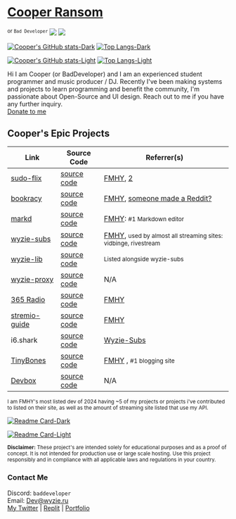 # [Cooper Ransom](https://cozi.lol)

<sup>or `Bad Developer`</sup> ![](https://komarev.com/ghpvc/?username=itzCozi&base=1226&style=flat)
![](https://komarev.com/ghpvc/?itzCozi&color=dc143c&style=for-the-badge&base=1000&abbreviated=true)

[//]: <> (Dark Mode)
[![Cooper's GitHub stats-Dark](https://github-readme-stats.vercel.app/api?username=itzCozi&show_icons=true&theme=nord#gh-dark-mode-only)](https://github.com/itzCozi#gh-dark-mode-only) [![Top Langs-Dark](https://github-readme-stats.vercel.app/api/top-langs/?username=itzCozi&hide=css,gls,TeX&langs_count=6&layout=compact&theme=nord#gh-dark-mode-only)](https://github.com/itzCozi#gh-dark-mode-only)

[//]: <> (Light Mode)
[![Cooper's GitHub stats-Light](https://github-readme-stats.vercel.app/api?username=itzCozi&show_icons=true&theme=default#gh-light-mode-only)](https://github.com/itzCozi#gh-light-mode-only) [![Top Langs-Light](https://github-readme-stats.vercel.app/api/top-langs/?username=itzCozi&hide=css,gls,TeX&langs_count=6&layout=compact&theme=default#gh-light-mode-only)](https://github.com/itzCozi#gh-light-mode-only)

Hi I am Cooper (or BadDeveloper) and I am an experienced student programmer and music producer / DJ. Recently I've been making systems and projects to learn programming and benefit the community, I'm passionate about Open-Source and UI design. Reach out to me if you have any further inquiry.  
[Donate to me](https://donate.cozi.lol)

## Cooper's Epic Projects

| Link                                                 | Source Code                                             | Referrer(s)                                                                                                                                |
| ---------------------------------------------------- | ------------------------------------------------------- | ------------------------------------------------------------------------------------------------------------------------------------------ |
| [sudo-flix](https://github.com/sussy-code)           | [source code](https://github.com/sussy-code)            | [FMHY](https://fmhy.net), [2](https://erynith.github.io/movie-web-instances/) |
| [bookracy](https://bookracy.org)                     | [source code](https://github.com/bookracy)              | [FMHY](https://fmhy.net/readingpiracyguide#ebooks), [someone made a Reddit?](https://www.reddit.com/r/bookracy)                            |
| [markd](https://markd.it)                            | [source code](https://github.com/itzcozi/markd)         | [FMHY](https://fmhy.net/devtools#markdown-editors): <small>#1 Markdown editor</small>                                                      |
| [wyzie-subs](https://sub.wyzie.ru)                   | [source code](https://github.com/itzCozi/wyzie-subs)    | [FMHY](https://fmhy.net/devtools#api-tools), <small>used by almost all streaming sites: vidbinge, rivestream</small>                       |
| [wyzie-lib](https://www.npmjs.com/package/wyzie-lib) | [source code](https://github.com/itzCozi/wyzie-lib)     | <small>Listed alongside wyzie-subs</small>                                                                                                 |
| [wyzie-proxy](https://proxy.wyzie.ru)                | [source code](https://github.com/itzCozi/wyzie-proxy)   | N/A                                                                                                                                        |
| [365 Radio](https://365.ilysm.nl)                    | [source code](https://github.com/itzcozi/365)           | [FMHY](https://fmhy.net/audiopiracyguide#streaming-sites)                                                                                  |
| [stremio-guide](https://bye.undi.rest)               | [source code](https://github.com/itzcozi/stremio-guide) | [FMHY](https://fmhy.net/video#stremio-tools) |
| i6.shark                                             | [source code](https://github.com/itzcozi/i6.shark)              | [Wyzie-Subs](https://sub.wyzie.ru)                                                                                                 |
| [TinyBones](https://tinybones.pages.dev) | [source code](https://github.com/itzcozi/tinybones)              | [FMHY](https://fmhy.lol/social-media-tools#blogging-tools) , <small>#1 blogging site</small> |
| [Devbox](https://devbox.ar0.eu) | [source code](https://github.com/itzcozi/devbox)                          | N/A                                                                                            |

<sup>
I am FMHY's most listed dev of 2024 having ~5 of my projects or projects i've contributed to listed on their site, as well as the amount of streaming site listed that use my API.
</sup>

[//]: <> (Dark Mode)
[![Readme Card-Dark](https://github-readme-stats.vercel.app/api/pin/?username=sussy-code&repo=smov&theme=nord#gh-dark-mode-only)](https://github.com/sussy-code/smov#gh-dark-mode-only)

[//]: <> (Light Mode)
[![Readme Card-Light](https://github-readme-stats.vercel.app/api/pin/?username=sussy-code&repo=smov&theme=default#gh-light-mode-only)](https://github.com/sussy-code/smov#gh-light-mode-only)

<sup>
<strong>Disclaimer:</strong> These project's are intended solely for educational purposes and as a proof of concept. It is not intended for production use or large scale hosting. Use this project responsibly and in compliance with all applicable laws and regulations in your country.
</sup>

### Contact Me

Discord: `baddeveloper`  
Email: Dev@wyzie.ru  
[My Twitter](https://x.com/sudoflix) | [Replit](https://replit.com/@cozi08) | [Portfolio](https://cozi.lol)
